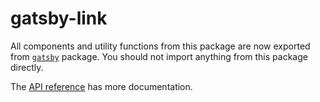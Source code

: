gatsby-link
===========

All components and utility functions from this package are now exported from [`gatsby`](https://github.com/gatsbyjs/gatsby/tree/master/packages/gatsby) package. You should not import anything from this package directly.

The [API reference](https://www.gatsbyjs.org/docs/gatsby-link/) has more documentation.
